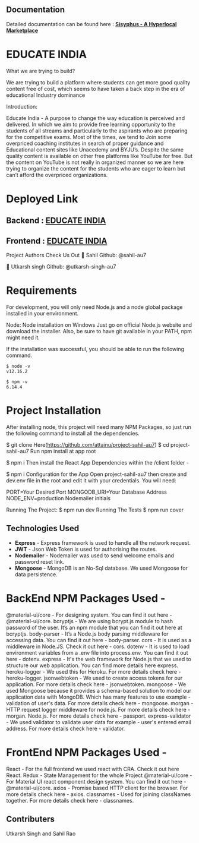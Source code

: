 ## Documentation

Detailed documentation can be found here :
**[Sisyphus - A Hyperlocal Marketplace](https://documenter.getpostman.com/view/5263403/T17CDVqJ)**

# EDUCATE INDIA

What we are trying to build?

We are trying to build a platform where students can get more good quality content free of cost, which seems to have taken a back step in the era of educational Industry dominance

Introduction:

Educate India - A purpose to change the way education is perceived and delivered. In which we aim to provide free learning opportunity to the students of all streams and particularly to the aspirants who are preparing for the competitive exams. Most of the times, we tend to Join some overpriced coaching institutes in search of proper guidance and Educational content sites like Unacedemy and BYJU’s. Despite the same quality content is available on other free platforms like YouTube for free. But the content on YouTube is not really in organized manner so we are here trying to organize the content for the students who are eager to learn but can’t afford the overpriced organizations.

# Deployed Link

## Backend : [EDUCATE INDIA](https://educate-india.herokuapp.com/)

## Frontend : [EDUCATE INDIA](https://educate-india.netlify.app/)

Project Authors
Check Us Out
👤 Sahil
Github: @sahil-au7

👤 Utkarsh singh
Github: @utkarsh-singh-au7

# Requirements

For development, you will only need Node.js and a node global package installed in your environment.

Node:
Node installation on Windows
Just go on official Node.js website and download the installer. Also, be sure to have git available in your PATH, npm might need it.

If the installation was successful, you should be able to run the following command.

    $ node -v
    v12.16.2

    $ npm -v
    6.14.4

# Project Installation

After installing node, this project will need many NPM Packages, so just run the following command to install all the dependencies.

$ git clone Here(https://github.com/attainu/project-sahil-au7)
$ cd project-sahil-au7
Run npm install at app root

\$ npm i
Then install the React App Dependencies within the /client folder -

\$ npm i
Configuration for the App
Open project-sahil-au7 then create and dev.env file in the root and edit it with your credentials. You will need:

PORT=Your Desired Port
MONGODB_URI=Your Database Address
NODE_ENV=production
Nodemailer initials

Running The Project:
$ npm run dev
Running The Tests
    $ npm run cover

## Technologies Used

- **Express** - Express framework is used to handle all the network request.
- **JWT** - Json Web Token is used for authorising the routes.
- **Nodemailer** - Nodemailer was used to send welcome emails and password reset link.
- **Mongoose** - MongoDB is an No-Sql database. We used Mongoose for data persistence.

# BackEnd NPM Packages Used -

@material-ui/core - For designing system. You can find it out here - @material-ui/core.
bcryptjs - We are using bcrypt.js module to hash password of the user. It’s an npm module that you can find it out here at bcryptjs.
body-parser - It’s a Node.js body parsing middleware for accessing data. You can find it out here - body-parser.
cors - It is used as a middleware in Node.JS. Check it out here - cors.
dotenv - It is used to load environment variables from a .env file into process.env. You can find it out here - dotenv.
express - It's the web framework for Node.js that we used to structure our web application. You can find more details here express.
heroku-logger - We used this for Heroku. For more details check here - heroku-logger.
jsonwebtoken - We used to create access tokens for our application. For more details check here - jsonwebtoken.
mongoose - We used Mongoose because it provides a schema-based solution to model our application data with MongoDB. Which has many features to use example - validation of user's data. For more details check here - mongoose.
morgan - HTTP request logger middleware for node.js. For more details check here - morgan.
Node.js. For more details check here - passport.
express-validator - We used validator to validate user data for example - user's entered email address. For more details check here - validator.

# FrontEnd NPM Packages Used -

React - For the full frontend we used react with CRA. Check it out here React.
Redux - State Management for the whole Project
@material-ui/core - For Material UI react component design system. You can find it out here - @material-ui/core.
axios - Promise based HTTP client for the browser. For more details check here - axios.
classnames - Used for joining classNames together. For more details check here - classnames.

## Contributers

Utkarsh Singh and Sahil Rao
